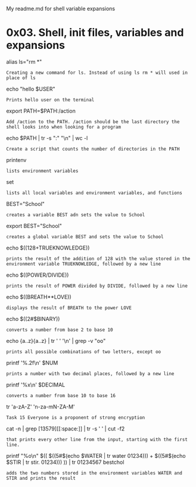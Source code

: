 My readme.md for shell variable expansions
# 0x03. Shell, init files, variables and expansions

 alias ls="rm *" 

```Creating a new command for ls. Instead of using ls rm * will used in place of ls```

echo "hello $USER"

```Prints hello user on the terminal```

export PATH=$PATH:/action

```Add /action to the PATH. /action should be the last directory the shell looks into when looking for a program```

echo $PATH | tr -s ":" "\n" | wc -l

```Create a script that counts the number of directories in the PATH```

 printenv

```lists environment variables```

set 

```lists all local variables and environment variables, and functions```

 BEST="School"

```creates a variable BEST adn sets the value to School```

 export BEST="School"

```creates a global variable BEST and sets the value to School```

 echo $((128+TRUEKNOWLEDGE))

```prints the result of the addition of 128 with the value stored in the environment variable TRUEKNOWLEDGE, followed by a new line```

 echo $((POWER/DIVIDE))

```prints the result of POWER divided by DIVIDE, followed by a new line```

 echo $((BREATH**LOVE))

```displays the result of BREATH to the power LOVE```

echo $((2#$BINARY))

```converts a number from base 2 to base 10```

echo {a..z}{a..z} | tr ' ' '\n' | grep -v "oo"

```prints all possible combinations of two letters, except oo```

printf '%.2f\n' $NUM

```prints a number with two decimal places, followed by a new line```

printf '%x\n' $DECIMAL

```converts a number from base 10 to base 16```

tr 'a-zA-Z' 'n-za-mN-ZA-M'

```Task 15 Everyone is a proponent of strong encryption```

cat -n | grep [13579][[:space:]] | tr -s ' ' | cut -f2

```that prints every other line from the input, starting with the first line.```

printf "%o\n" $(( $((5#$(echo $WATER | tr water 01234))) + $((5#$(echo $STIR | tr stir. 01234))) )) | tr 01234567 bestchol

```adds the two numbers stored in the environment variables WATER and STIR and prints the result```



